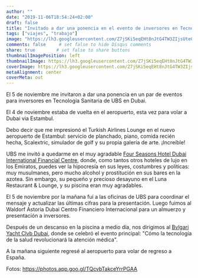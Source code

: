 ```yaml
---
author: ""
date: "2019-11-06T18:54:24+02:00"
draft: false
title: "Invitado a dar una ponencia en el evento de inversores en Tecnología Sanitaria de UBS en Dubai"
tags: ["viajes", "trabajo"]
image: "https://lh3.googleusercontent.com/Z7jSKi5eqEHt8nJtG4TW3ZIjsUte00Sry_17op1xNBFfJ7tTvDnTTbENPIJ0cmhlkD-9j4ekagjOcbVqpfTG_PWfGpm-ykMnYM3bv1j74D-ZNCrG6er6C7v7oaIRHndErEc30ZKYZ7Y=w1920-h1080"
comments: false     # set false to hide Disqus comments
share: true        # set false to share buttons
thumbnailImagePosition: left
thumbnailImage: https://lh3.googleusercontent.com/Z7jSKi5eqEHt8nJtG4TW3ZIjsUte00Sry_17op1xNBFfJ7tTvDnTTbENPIJ0cmhlkD-9j4ekagjOcbVqpfTG_PWfGpm-ykMnYM3bv1j74D-ZNCrG6er6C7v7oaIRHndErEc30ZKYZ7Y=w1920-h1080
coverImage: https://lh3.googleusercontent.com/Z7jSKi5eqEHt8nJtG4TW3ZIjsUte00Sry_17op1xNBFfJ7tTvDnTTbENPIJ0cmhlkD-9j4ekagjOcbVqpfTG_PWfGpm-ykMnYM3bv1j74D-ZNCrG6er6C7v7oaIRHndErEc30ZKYZ7Y=w1920-h1080
metaAlignment: center
coverMeta: out
---
```


El 5 de noviembre me invitaron a dar una ponencia en un par de eventos para inversores en Tecnología Sanitaria de UBS en Dubai.

<!--more-->

El 4 de noviembre estaba de vuelta en el aeropuerto, esta vez para volar a Dubai via Estambul.

Debo decir que me impresionó el Turkish Airlines Lounge en el nuevo aeropuerto de Estambul: servicio de planchado, piano, comida recién hecha, Scalextric, simulador de golf y su propia galería de arte. ¡Increíble!

UBS me invitó a quedarme en el muy agradable [Four Seasons Hotel Dubai International Financial Centre](https://www.fourseasons.com/dubaidifc/), donde, como tantos otros hoteles de lujo en los Emiratos, puedes ver la hipocresía en sus leyes, costumbres y políticas: muy musulmanes, pero mucho alcohol y prostitución en sus bares en la azotea. Sin embargo, su pequeño y precioso desayuno en el Luna Restaurant & Lounge, y su piscina eran muy agradables.

El 5 de noviembre por la mañana fui a las oficinas de UBS para coordinar el mensaje y actualizar las últimas cifras para la presentación. Luego fuimos al Waldorf Astoria Dubai Centro Financiero Internacional para un almuerzo y presentación a inversores.

Después de un descanso en la piscina a medio día, nos dirigimos al [Bvlgari Yacht Clvb Dubai](https://www.bulgarihotels.com/dubai), donde se celebró el evento principal: "Cómo la tecnología de la salud revolucionará la atención médica".

A la mañana siguiente regresé al aeropuerto para volar de regreso a España.

Fotos: https://photos.app.goo.gl/TQcvbTakceYrrPGAA

<script src="https://cdn.jsdelivr.net/npm/publicalbum@latest/embed-ui.min.js" async></script>
<div class="pa-gallery-player-widget" style="width:100%; height:480px; display:none;"
  data-link="https://photos.app.goo.gl/TQcvbTakceYrrPGAA"
  data-title="103 new photos by Jorge Cortell">
  <object data="https://lh3.googleusercontent.com/HssXHdyePZx-UyJRg8aTlGM3bz_UR-emLFBjtBFElWzOMUzGdEIanC-u-1IAYpMo3fJPpZOnsIDJ_SzjZxBwPzAqlgEtkaSb9i7sLe9BumNylkRF8SMnH6j0DNbQbe3RclFCFx7Cqho=w1920-h1080"></object>
  <object data="https://lh3.googleusercontent.com/bbDN-EvGJsdIYtp53RPRvYtZcqZCCTuBaqhhNoDca7PMOZ6qL6GmI7GYislHlMwl_FB28qq1BU2PM0LSVoH4Ur_R7VjxOlxzixdMUGNqeSISWOjCy2xoF0nlVmEvtGq0rZKmM3b3Rzw=w1920-h1080"></object>
  <object data="https://lh3.googleusercontent.com/lb0bfT827Lz78aTCg_1YL-MxDYIGz7-HqZSq3AOm3Q2c-PHp_IlZCZwwx4YkdAoUkpB6-7trTk64rNX8aqzxjQxpByyJdaOT4At1AQjpl1GzTFWl8K-Pp2zH7qh2aEvIRMWHvNGHzG4=w1920-h1080"></object>
  <object data="https://lh3.googleusercontent.com/8_bzAFEnVcOLPDeARllZRg0JojkwLah_tJ2YSD2GG138nMcr1QpDidTx7m21BiTvzGBLnv5r8cAfTyNHk7Gt04tzcdTgnBtAiXSYcpZXsIFX1q6VK7og4qxUcz4cY5qMcLhrEYOfni4=w1920-h1080"></object>
  <object data="https://lh3.googleusercontent.com/eA8QF1KTdVrrtSieZ9niHORI9q5-MYUaPtLNM5nJP1Ic3ALSBk3W45ftcdg06QGUSGsYTi0e1A4HqWS7R8qj9kJwSWw4ahUicP2nBoIUWfIYIWPQ47hitiM-GvqBPg1cRoI9RToHyCk=w1920-h1080"></object>
  <object data="https://lh3.googleusercontent.com/ql4VHsPRl6_W5T0mhWrJG6WbzdH477-6qYevTShVOnAweidFoRpmnVqm6F4E731p2pxJ7ZJXK6u2x9Ac1Ore2d0YWyl_Tkmz7Dwf8nilGPLQRpkbwiAIsY3kRJU_pSsMrcDHHtWptjY=w1920-h1080"></object>
  <object data="https://lh3.googleusercontent.com/zImqToYUMVYzbckev5RBiDgplst5LRsn1e_47Xau_cW_H1s5uL6mYqDpW1Z1RhEQ2OWsZPXLn3dZxc3DgTfkxlZea1oVe398waXSNC7_zhn5IjVSnjwUfjivRjVgL2-xsAXycF_8uiI=w1920-h1080"></object>
  <object data="https://lh3.googleusercontent.com/TZJZnWhDevOV9geAfxYjeTXuKF9WAiMBBKbNPHTcllTdA7uqDoiZQ4-20ygu1ZLHcgLcwSKgzi_OKhVqFfz5qqqNBtG28HqKtcSpF0dP4xabhluuJbEczXR_bTukQBb9mFyCv-r04FM=w1920-h1080"></object>
  <object data="https://lh3.googleusercontent.com/Qov86WYKzpbtOlDHqq7LH3x53iAkv8uroFNDyK4wrCJyN7n0F4oogTP00nrI1t2tMRHWbkhUjZOjxjP1h3p4DLK_TefwkNKtMJfCYz_E5wSsY1DUEsXa2VRLx0LK9Ug9NN7NnEhs5nU=w1920-h1080"></object>
  <object data="https://lh3.googleusercontent.com/p2OnxfwYiJ3W9x-wU638NS_lcEU4NoBU6pDMHAcfgMWV8_cGshyaODf8jkWx3Rw2w2kElXSVuh5rLTrBkL0Ubg-Z-VmeBeu2WFNARgCPaasbr9v8wOzZz6eXH3muGotHmptvglScdWE=w1920-h1080"></object>
  <object data="https://lh3.googleusercontent.com/h6sGM7ADtBdm-HgWKjYCM4p8t-7sVdFdDbQoI1Y0ndUFdP5N8_7oFbJCbctUh0HaP8HKmpytBiHPhGJesQcGWAZRy7jTDI-guavux0omV_0jqGxacaS13V-y7A2VbP3L_qwiD1csk_8=w1920-h1080"></object>
  <object data="https://lh3.googleusercontent.com/6FjuaAU0tfJVCqOHEZW4Eb1kpLypoBDwoDCZQOhgO0hrzTJJP4aQUfzGSU4cAPrenyKvKkieMpMsAz8rrPqcmI2u0m64VGeyxoCHlCoGraC4n-Pi36tVHK5p5vla6M7x8oKFrlPygmw=w1920-h1080"></object>
  <object data="https://lh3.googleusercontent.com/jnuL2g713m5Mpvl-IjbzSkopKC0h5h7QS4gANmuP6UXad6dyUJ76Pnuu8OmRBBCOyv6Y5CyaV9tqNW73cgpvrOQ5SFmKtK8OTYduUtJj4yIPwic9Je4hOWr7ByHh3__hlNgrXOIkqdY=w1920-h1080"></object>
  <object data="https://lh3.googleusercontent.com/rJ60umUos1wZcagaQVcfVV-ykUOi5WopsPRNB6YF1sD3hgIgxE4dL9XN7o9QO9KS3fWUgC84R0XdoRvmK5KFYSIX9TDkVS1sSX0IXGDuA0GlX5nR19PrCjfZo8s89Cym6ZEoxa-2Ip4=w1920-h1080"></object>
  <object data="https://lh3.googleusercontent.com/UvcTmY5qI0fvNz8zFyKEZHOO95JbrCoOU2HWInLLYmN-9VuWgOaPP6kBO2EsZQi7389CSlfuqH3m9Vw4CZoGHnmShibar73y9N5h1OA1otX9NTtmqL47quuUVT85fTGhBXdrFGBEFgo=w1920-h1080"></object>
  <object data="https://lh3.googleusercontent.com/34xvvHndrFFLLEV2W4Nwk2DT6-N9zObxmJr4sEcE_2eraV8cOsNu5quKZK02emnRS6mcRKj5EGvZ--wA_xX04pX4mkEUNyRWPf_Xg7sOwfADg35cwKsaXtXluyusfO0-0rPXjNvoEh0=w1920-h1080"></object>
  <object data="https://lh3.googleusercontent.com/5VibEVmknXHgqj1vxaW_YBryV5Khmrt0dMHGK1eTA06laJJSXrbSWqnxNP_DejfvIGnODSa4FvnjUkrgsKA-nKjoFA_N88AGox4n95G6S4BU5ipups3y1igagDo31U1IfM4AWXzWeAY=w1920-h1080"></object>
  <object data="https://lh3.googleusercontent.com/bD55xHNCJvUn0m3EAkHMFIRFBLJ2pddHlMqF1lW5pxWHVyXjNYTL9cJTrq7PL0GjQK-nOyD8NuZVyZS5yS3iCag5eiy4K5eRdId681l8268f7leM33F4cwqSm7Ed3gFUhxeFp2g9Ec0=w1920-h1080"></object>
  <object data="https://lh3.googleusercontent.com/0IkI2ZxGiavD2rtLP0DBYhtpgcoKwKWawhi0Ad-x7LL-4Mbg1qf_SjURpN0iWzVAOYV542lWupwKeIiPXEZvQh30jpFDF8TpHCAooIocpM-JNRF061R9MNyZ6C8wIEGnexHqFOKztQ8=w1920-h1080"></object>
  <object data="https://lh3.googleusercontent.com/w7zARDk3QRWeoXqrVr1krl2GYBqPFn8zDfWuoJDB0An4N8FNOYAUc1074lIeB0LDp5zhL2Ep6wuyTLIrseZPPkehiz5IIaL9hLcrpkoJFCjLuv_QajlOkwDPc3WUy9dveGFTNnPjKRA=w1920-h1080"></object>
  <object data="https://lh3.googleusercontent.com/-4IFjrLLgu941tgiPC9scYA0NrXfFe-QXFM7HDAmfXrg1Lijnvg7PO_ZVImq2cptDpl0wUeehVmKrX7gRif8VefCjGaXCXB4IA82anynSVx9GPzb4PYTf38gGlOW4PEZWzrMjK8pEEM=w1920-h1080"></object>
  <object data="https://lh3.googleusercontent.com/AoOyAGdaHyyFXfBqsg4RvpL8ONxgsTVkwipiCR7i37qjUYBpSrLELG7uAqjN52pz0t93SriDy7WRkfIktAjsWMEWlTjNz5TQvWADDXkT-yvkZF_Ajrwzn4Pj0sMiCJFpNvmkv6c-mTQ=w1920-h1080"></object>
  <object data="https://lh3.googleusercontent.com/ATZtdla7xveP7AZG1gXVWcW_xHXzo0zdxoYO1hv2x6HUcydmUXXJwQX76cACV7k8MykNdBCuAeEX5pHpwFolzFKFzwA9IrbNcZrVt-JBtNWSxqy7FySTcAoSsThjQz63nqoHjJw5ttA=w1920-h1080"></object>
  <object data="https://lh3.googleusercontent.com/wRsZivmol06c6gMYcomzlvZEWACwejGTBcI6s77-Kxpc2wWCrulbUYCOSUU0kf2NwLJGYdT4qLRxUuBXSo5YdvXn01mLLTuTDSAcaScPy6EHAuIncwmSlgl25Lo11HacHXLVx7sf8AA=w1920-h1080"></object>
  <object data="https://lh3.googleusercontent.com/ndKmz0Q--3-O06OkhsZGnKU3cLLhPjXhGPSz1q0sGORtq1jLbMlFvplryKeevmrHEvpqhfnBkU5UTZaUrRPKgZhIZuXV1L6-5QCR_uvPuriA8k0xrJ9XTJxgz7Dws0IyfAmtB9QjyYY=w1920-h1080"></object>
  <object data="https://lh3.googleusercontent.com/EiE8U5D5cQlxOryMiMxJqmBE1ovx4s0ftFfvI5AjZref-F1TwpYCS9IMaUtP5J_icJruk-NDErX4hxudGSsFW7GBJzoYUi_uelx6Lo8dmhvA6d1ERet1KwtOjH7UEjF6rttMY51CJaE=w1920-h1080"></object>
  <object data="https://lh3.googleusercontent.com/oxCYszR5cEW3JJnJ3SeEhuJ1qp_QZxT--2pVO148_Vsu-VyzxAM_7RfZHdF32jqC1Ipe8U6uxl0AV8UsVXOxiuu_VcQOwb_ao3UYjFrKUmWJIOfgusruHckPhF21mPLB_s6W2Cq0pSU=w1920-h1080"></object>
  <object data="https://lh3.googleusercontent.com/kqbGSz6-EX0NTD0zb75aDrA_-U-3zfPbau8l49pOcxMnXJoMlHs7vOLNgmLTKKL2vm_DTIu53YdgRAH88BHE1k-6eNGm95pl4po6Gr2VwludsxiLxjAfSTfk6lsFNeI75-ZRcVpi2Bc=w1920-h1080"></object>
  <object data="https://lh3.googleusercontent.com/Le-ng08u5et_5hk4q-ERBvK7SMXhu0H8HgqRbdQsTThAaQHjHydH1s4jpslU06VPrKtRpKIDP5YBJMowWfyPnb_Vqz2Z-pIiMmtOVdtyAxJpLWG3fenLdu00dVAG8NSH4MDurrgsUT4=w1920-h1080"></object>
  <object data="https://lh3.googleusercontent.com/9dES-_K8ooE28E1FMjWf6igP-D4WIvVI547u-QsqaDFsf7Z-NxygMFWode-0HUoHbJj9ubobS-37ftTtyntGT0E-8T4Een5aQpXkRA3oYXOqMtmkOG_Y7Tp620fB0BbLmdwCA2LpM_w=w1920-h1080"></object>
  <object data="https://lh3.googleusercontent.com/_mQA3RAcVp5EbdCjeJyKcXyNKsInPDpMpQxcUwwVvkmXLlV4dSle-qmAlHdVLoiq3NJkz4tDeawAVYrRCENPuJTm0CkPXbwOBtltbEIQ7kRR77NOZ76xpPEeDgDI5HJHWe9J1K_IPxE=w1920-h1080"></object>
  <object data="https://lh3.googleusercontent.com/PdK6uI2gylKtJZyciDSh-TzKseekXv5zh-w6S946n-MhrE4GoqaQ4Z2Y32GcPj_cEuOEXlG286wI9zmo1R_7hp2mPsv1WQU9Bmxd-FfOMLbOdwajGiob4wpywxwk52-ODqTkooGAYzI=w1920-h1080"></object>
  <object data="https://lh3.googleusercontent.com/g04E7pkt-lRqyJzlYrE_PLsr7H-Zssiytb9UA0P1foEMtmJmXUhCs8BgvzOkFUVt649LBVbi0gi3gQIbBNoksuaOK9ZJFpBBjmfgPN11hFYurrw0WWnIIe8CtdH-xoGmR7uwKD8JGBY=w1920-h1080"></object>
  <object data="https://lh3.googleusercontent.com/_WyzDmp4BZqxx-5i_u2muqRkwgSpkgFW5AfXViYUk4Zg1UnBqiMeOkRm2-fJZl6u_S57o0oBxn39DN24FJSccolc9dMfrRE2yUknXG6_ezN87QfvQxqb4JAFsUg1A6jDRAJCs-pso2A=w1920-h1080"></object>
  <object data="https://lh3.googleusercontent.com/kwuVdTFCkOszhoyNvFyFhsmbXp5chIXRf5h0PueL2ys5ECsOxZH-R8Zr44oFAghgo4CuVuGrPTKjFFI8jG_7efLNELIUEU2XNJoLeItA7nrd-AGyoH3JFmntKR8xl64W7YoOXs3kqjA=w1920-h1080"></object>
  <object data="https://lh3.googleusercontent.com/KMuv6cJ936ofrVfdu71KA8onF_lrMm-GTeTQKKz6P0dX29mOFasT3DSeqTgFVRQx45J8NjeTXDkObtDGBxQ_6GGN4j2KqVrFYJFTzBIy2_31Qi19d_rfe5cEidy_lBqY6AB18kqIn3U=w1920-h1080"></object>
  <object data="https://lh3.googleusercontent.com/iSbUYXZGKkAHjuwqP-4GOUtbNBI-Z_ospM8bhCyuUowqqoJYNkh93Xd_6O2bcF2IuY--MbOxKam-skNSaWX0SJRKcWpQ9YBcZTVQu6aMe5QY5HNVjV6MF1H1G79RwK_Vb6f9uwSVe4o=w1920-h1080"></object>
  <object data="https://lh3.googleusercontent.com/zp2HyGhLeLcyZKb6rsWOGmcW6G1e9E0xSTEu9s46ytN5d_tfHy-82ilQHA71k0DCmKnjL_cr1LqXCrYzXF_1PZmFdrv1YQgCZru_LLY7lhRWf4jzZek74K4ZrWMuGS_K-I4PUhNyUS4=w1920-h1080"></object>
  <object data="https://lh3.googleusercontent.com/g2z2PjmOWPoC79aVgGV5LZm58DGtBvJnq5myzprW5NvCqdhogJkEQQqi0iao8SLECZxt7ka7ZraJqbEb7BqGNfrf9XLkj1ihExJkSKiPYITxJ-N6ntdjWD1k5ipBh3x-iVFPpOyJbmw=w1920-h1080"></object>
  <object data="https://lh3.googleusercontent.com/oR2WBxjKjAzxmmkebch4z7ESfJdN4Np9HucDWc8Hadmx5vN3r4RJDVk6xEs3QhI_Qpxn7hZCfcj6pJS4XBLmajT8BLno-HRBOU6vcVPWI4bfNCM21zXqO-mVC9lgg0gSxA4FlOjJz9U=w1920-h1080"></object>
  <object data="https://lh3.googleusercontent.com/u-HmG9jJ0t14w7Qe7xJJB8YX_U95CGksOGStFas3fPvjxc9DUhxkTPD_LP3qPwfdFrh5Ggxva1vFzq5pbGzZUiSKghAntBu3wknpbGD-jOcnOOfGq-i3Xv0sBapU2MDDcDHIK-Poh0k=w1920-h1080"></object>
  <object data="https://lh3.googleusercontent.com/AWSFenNyG6XF6ZRXfa9iyqqy9kTNBNoub0zbQORHGiPzgDD7oyjCZmr5DNrzhiqbUGmqTdlK3qtXq6rRmCwJU7V9hrIM28gDaCHiC2QmM3y0ef6PMdDmj3ZwYQxPjfLXuWE5kw3nu00=w1920-h1080"></object>
  <object data="https://lh3.googleusercontent.com/m5dyRwC33fsB-19S8l_CM5QCLBdbZSORuupDzxZB783VTOKL-g8vQW57tHRTe5XDf39xBX2h2_0riGed-IMVBxZqSJoqnFzH-VyN1TsM4mJPI-hkBWx4dZySppiAM23C0_2Dy3C4dx0=w1920-h1080"></object>
  <object data="https://lh3.googleusercontent.com/Zl6LrV0vVGQRnUaj0VMvPfchHRxfV0K9pQfi9e6Yxy0fCrjm_YSMGDzbUrulB62jfzHdqD4ihxBY03U62kF8YMv2vbF2Abo5HBRZLCGi3lQAemWQuSF4nQUXeFYExxJvI8MmKKKmoy0=w1920-h1080"></object>
  <object data="https://lh3.googleusercontent.com/S9Gdh7-nnQhlMcMaV6mfUW29MAjA2UEkmJd0WkAzSExlNQR3H4l7QjOc1btTMKpdVrLNyROtKP_5dyAXa85fsJkWxjiyxduH8QD46EZIgrXjGb-2Pneei5v7H_J934Wuk3dqIE5w7NY=w1920-h1080"></object>
  <object data="https://lh3.googleusercontent.com/6Oicw17L5A3kq8LYFZwwq2cvHv5VkqUmUQcNeVybN7cZYDfO_CZ7kVI1C7CsOajmCDGMFm370XtAZzmR7JVhixnvJ1BjodZfw-4MdEwLkU1NtwP7x2QuXB0wvAlhn7ft0GQy5Hm3dbw=w1920-h1080"></object>
  <object data="https://lh3.googleusercontent.com/XwVCTwKs6IR0WmxkF0xEsOfDgQuSIetW577wmZ__4pxeLIxxdj4UVC75lpaZeW8xTasZwnnZh5kT8-Wf3-YKozGBDaCO_gsKoHiK3nik8XHLo9qVaeFiNmutGiBgn12Zpff96i3tU9E=w1920-h1080"></object>
  <object data="https://lh3.googleusercontent.com/GE98CDkRHUY1FF19RniVNJ5kbOcB-4Lrn62E1qnDSDzsvGLujk7D3WOB4v4eLjcmGShp68l9zdkWC9603ifX4v_1zFZbcEt3mUBXpK-uuu0IrbPd4D7R2byi44bktWQgEt9Wv6QgPCo=w1920-h1080"></object>
  <object data="https://lh3.googleusercontent.com/A4PcRPS_cPR7qdQh3utIYJ374A5ZEp3Nnsutsl3xWl2FNSAwSnCRlKr3OoWdM3xepwb4CNAEer-NEVrzxBhMNFig6r0tPrsUAiCG561XiJOzsRxMpeJv0_P8HeUYtM8evTF0PPoKuUo=w1920-h1080"></object>
  <object data="https://lh3.googleusercontent.com/9dqIJSZ1jB46sHJQRItFbSFzuU9fNViuZ3NGeps19vLBBLwe2anbPvEx6-pu4Zu4E5AkfBVW1is1mYzG-g8aLGlD0ztUVgmt9dOCgpLwP2tmEwybUAxFHjafqSGLkgiAtVZV-tWbuak=w1920-h1080"></object>
  <object data="https://lh3.googleusercontent.com/xQguiWls1PANkw4jp4IYaEZgv2dxIOV1wKZ9Ykixlmq9BOqyowLXfgnS_p4eS6_IdF2TKSLD_mHRyUvfPOW-EevF_iWBOERx-0XcHASlvqLsQMMvPjcclKDYip0KpQCL8AQvhqfKHuk=w1920-h1080"></object>
  <object data="https://lh3.googleusercontent.com/4gaPYKFFEIgGNKZ8IE9O32zmCFdfGyibsWMr_Hkr_9drS0iiwwhzK_02ODsuZZhxvlj2R0x4_126INcqh6SGOm_zsoXy-ngQf5N8BY69UY90VqbE0dYz4i9kzIDXEsT0bmGOOqX_nwc=w1920-h1080"></object>
  <object data="https://lh3.googleusercontent.com/pEumL4bX4ocfsYXDfr4Jxq0P1e4WIoYg1o4_N45c7Jx-UJ7aHq9fr81RemXlAfPsuaktf5lp8eIOR73WP4G2P4zPUopYXd8q7AEcjxIlxWGMlPUOpH4v19suCdcDpb5g53DwuMQ8oKM=w1920-h1080"></object>
  <object data="https://lh3.googleusercontent.com/cVZmi_7DA62e6NI4gFEFeEzmEC_L3cfsy2DlRUscyKTsbLwYnjgzoyJZQF5xS30X5-L0n5v26_-cHBOu-kUSQSvh2kCrWtsSiZ9RNRuNS4L7g4Ou-CH6fiqHNGPMwqNVU5bnkNiWMH0=w1920-h1080"></object>
  <object data="https://lh3.googleusercontent.com/Pb5bvnMsWqHY-D4CuX9SasI_qqnNKs5WAzeHtHHfzY3J-RP6AWGdQBYJWLo32bn5V3tGMQpTjNTpcTKkCyMZiBltp3uAX2NUjujtX_a8jhQ0tzFs3oPWg-9p5_gG90MUhQSDt1rrk1g=w1920-h1080"></object>
  <object data="https://lh3.googleusercontent.com/5zCsJw-NMefJ8ytaif9a-rhbfoCUCir3Rh7dDOyL0mZciZCroGWy2J3H7hADmqyC3GnDtgmzMHnh3iNU3yymUBJvIGs-HnWdqEVPSBk1b_ZIlaK8hAmKeN5OhzzBiuKkJREVZ40-cCM=w1920-h1080"></object>
  <object data="https://lh3.googleusercontent.com/7LLd5RE79FId4JEqUK76DuTWHe391IPWIJHsIbrZd0jmP6Os5jnk99d0p5wxzHCd5y4rgi_EFX4UNLflb-Z0Ao3y2N83Cy6yie9IbakGD8Q6YEFci1tVbM5ldG4jxyN6Lhx8ACFWEGI=w1920-h1080"></object>
  <object data="https://lh3.googleusercontent.com/SgC3hgcktp-55wwc97bzYhPyJ7P1AzmDr4isO37C32_NSTmQUha00Lcv_8h-m-tsz9Ea57P25XfH_BWVQiXSXTcql_AuI_6musotwHccQpWYeH2DFo5xKxfQlLkH9t57JxEFoEt7iSU=w1920-h1080"></object>
  <object data="https://lh3.googleusercontent.com/afJOvQtjuDXrv8k_aMqtNY2qlQ2BXw1HHMJrYIroRxry-Myp9Ljv-XdrA2kpZa7tiZG74zW-aC5kEo86SrcLLjzRkI2IurQ85W08fQ64G38XE4jzArxJ2IW732YNQZj7jOSxMi67uZE=w1920-h1080"></object>
  <object data="https://lh3.googleusercontent.com/bnso0mbn0IymP2LajpP7TpPBGCLKtWEq82yH1yN9_tdNyKOFOtNlyFZ1freCuFXUWCB4T1lypLVfBJ9V9Jh-eZQS0xgqG471AeUNNA-DVxmYIcZD2dGpLlHz7j7lE6neIUtMiGqmoV4=w1920-h1080"></object>
  <object data="https://lh3.googleusercontent.com/Mgz3xPPXOb1LNSeGa6xl2rowTAkSX8R29g1qNu5F0jpMRgYNBMeozlaS7XaFz4Mm4UGQDyMJCi3YQLOmBJsuIRUsyqW7cgkVL3VFukaioqefl6ZWNE22KjYUklN-OgxgU9K-79vndOE=w1920-h1080"></object>
  <object data="https://lh3.googleusercontent.com/maoGe9EoR8_dLDJF1F3NiaA43YnSPckdl8Gky8CsFyaP9G5yjj7EhpaKoXBtM9JfjTOza6hWp_ctx6cWI64C1F5iIEQ7fnEbL8GRPBlwDSoSqioiyTPhlen0jQHk8Nci6RjKnyPTCOI=w1920-h1080"></object>
  <object data="https://lh3.googleusercontent.com/qdU4QdBrVtmU5e_087EyOAMfHlBVyUKmGZ9-RuQKs5a_Geo7QMBqNAlZUhVyZb39JL9-Ig02FUX-5L4inRrqQi-34XlzzGkmQucXT-e7LpTjqHMyK4Xx4I7FA5EzE0OvvTUTIavFIaI=w1920-h1080"></object>
  <object data="https://lh3.googleusercontent.com/svfUWBL-umKpEUuoTlg6e-vWQv1yrKAcDbjqtS2Xt77l0Rz5C8k4dLUGgQa_mNXttymNm08BFFxxCxn7dkSuHxD39_dqbv0Meror-aj-KEil1bly-pCG4SiaNz4pnmOLNHZIP6Rp4Sw=w1920-h1080"></object>
  <object data="https://lh3.googleusercontent.com/Kg4WL6wbH3UbK6ewP8RZ5c7dNHm4c2ctbXCamj9yR5VK7W6mZPB7RNd8j3zKa_VeAoUXTy4WDB0qWlfzbWia-t6KeHNtmWju8ZOnN8XD2COReHlZGcksgaUaVV64F59Xt6XtS8RcJ6o=w1920-h1080"></object>
  <object data="https://lh3.googleusercontent.com/AZ7T8ZS8DiCCNlchRHe2rkvVXLt70tLk6kEL4_clIysIEpBhrvrT3GN3i3cktE_N-ANtH3joTMHkKdshG_cOcDtSeKW_HYUQPYOaXbhCiYCVxtysHxgw7cQbhRKFAnc3SZ0dVuBC_QI=w1920-h1080"></object>
  <object data="https://lh3.googleusercontent.com/LtZTUOnf7uENqDPrqyGHQUlercg2WIgcXamFuhuitmgSNzbFcLFyZUxC6A6pW7hTm85abGuWY6AYfXdZdIm4sgMs3AztWSO9hF4A4lswoWWTcwASPp8gTEYxDwZnsuA5Q1A89DzfTm4=w1920-h1080"></object>
  <object data="https://lh3.googleusercontent.com/ynkdPWjWCvOfWKIGpN9RmVE_Ren1d7yl2UeMds9PpQRRnl_QAWcFJTAEmkMgjTOIB_7yrNbQg0rwkj_bK9SmcqCj_XgxOYPkPOyLepU7cQrdUyv2C43yY7UfHpsj_LXt7UvFhymFZp0=w1920-h1080"></object>
  <object data="https://lh3.googleusercontent.com/g21Xew279Xj_T3UimeAc2Nx9qJnIntw_szUEPyb3f7Bzk1TBwVx6_sVp5SQBpSpDB9Nsp-_PoPshjAlWqMzXke_0IxqHtsNtEzTtY0qtRAgCdFrBon-FdzYGmDnee6qpkALp1dlftQw=w1920-h1080"></object>
  <object data="https://lh3.googleusercontent.com/q0tvpNjOcyPj1WjmayH0utIx93mspicjGxO3TpHcPkowqAZVFPo0YWlgr3RKt3z9Fq-DqR4J8puBnIanN53Wmra0_45JnA4Lja2EAIwSnXKXebCfMMMSxP494GoX9UXRXsyvuMF41zE=w1920-h1080"></object>
  <object data="https://lh3.googleusercontent.com/adu1REYZiXRSJ208SzO4XnY5F0Cm3HSNtHC15Sm4jxr4yI4OVs0dySx8qMTgyKiFfpS9a2F-qukAH5m8yOSewZbXlnqyY2uD9VYJrKODcM0iBXIXSUs8e_JjTum6jHQCfxbEjD4y944=w1920-h1080"></object>
  <object data="https://lh3.googleusercontent.com/YD8hzXbma8Uu8nppbenm6iH00yoVRYUH6j_5IsfZvxg2maGTQkjATN4lPCB7AtsEeuxSlVnBgcq9FaxtYTYzIZdVBsSmWEesxorzUXzzWEvafuzVfFTTpSw9P3uTQ6QWdOWkjKOs0kQ=w1920-h1080"></object>
  <object data="https://lh3.googleusercontent.com/mp7YroYdszSHYc1uAU6ReirkpxKAdFwKHmbY4Q1O8DGt8nu1LubtbtHG8uUHyloGdlGJaQsbbHi-9ScpGVoDu2OM5P1GOLmGOQgkR-V0EFA1p46AZW8UJQWnSDjxoYxQBPvpHYa5spI=w1920-h1080"></object>
  <object data="https://lh3.googleusercontent.com/xQmMXdDGCX8v8DbDiXjjj8UDPaB32M3x7-eL3R07zbWj-eNco0hUcwRzLQLPf-eR08C3mWuRSu3L2Tb8cUt5mCeBBLBBHvUeHLM8FeqN3U0WIlX9AaB71r9VZ6ivZ019WCWN0DInXz8=w1920-h1080"></object>
  <object data="https://lh3.googleusercontent.com/8eVXtNZEZMy4mrS_6JVoLS1FNG3ENYTpoMDROK6wJI9_Ee6O95Aa5VaW5yAIuPWNY77YIFNe_Dt2zdvX_fIrJvQvleZwUUjEBEK-i1KDXx87ZQfoWOWm9RBGIE70mF8Cl9s5vQn5so4=w1920-h1080"></object>
  <object data="https://lh3.googleusercontent.com/PJ94OgErXAYHSTRuWIucoaSBNr58j3ZQ1E-lA3uL4Uy8xZc2840Om0GMegVbAFOs95Vi_WToCazThtyg4SudNGLzi7p2LlEtVHCj1KBcjZjjD9vBfyZ_Ou_HCjWKOPrjsctrl0x9O14=w1920-h1080"></object>
  <object data="https://lh3.googleusercontent.com/szchZ2V2BE6xDVn2MHG-k_07Pq0XdhYwWOY2LsMx_eShsp88WcLKN7l-37SHMzZVadGPRxgxL26iEmesSvaKksyl5L_fFeFllaI0J1nIos8QX1EY8bHzqTuOp8bmGUsi-IyKfnQ5Yf8=w1920-h1080"></object>
  <object data="https://lh3.googleusercontent.com/QICTEZ5r7Hd76XHKYb8CyYO0j2CQ5WONyJQIt0Qkau3jKJjqb2ZKYrCqCSIOQGrnsVM6I44eE0KjqK19ddeYLJTv9xE9tfUMii3Tua7rxtwDiixLfMAEJ7uQVotUixyG3UBTfctJaxI=w1920-h1080"></object>
  <object data="https://lh3.googleusercontent.com/2M5Q30wQn7jixasIyqhKVkQWdJsE5uGT6PxZ-5GBcePExyIF4V0fnsT_NkQV80FYYhQjTRodDGNGjXAhCYJkfRWkV19mqNRU2jNZTJVfmdzDEVenvU4whaKmt31uy9sGRvUWP-2vqEk=w1920-h1080"></object>
  <object data="https://lh3.googleusercontent.com/BBjJHRU6rRzoBCX9YJ4Sk8ga4nzgdyVn1pnh0sF4EkF-vSQwyurZJGiGmojl67IC8ObLcgBzKytsqr6EvBFSyT9GTIVl5syqjqQvNBDkjOR-DF_WsDxFq0kJRI5e5U8wJ8Butwbeb6k=w1920-h1080"></object>
  <object data="https://lh3.googleusercontent.com/73GtYvV3HyQqPWbpQ5fgWCeeQBlgzn34ugNTehH9qj4GGA6nhILKhUxed9XcF6fa-fOFuWY0nJNf2n_PWAAhpDhQhh03hXgHrg2BlJkhQEQfEaZC9mf_aWWCNpDWZUK-vvezphFFO80=w1920-h1080"></object>
  <object data="https://lh3.googleusercontent.com/5GFhltU2HYbo-PVlW7Hssr5zxEGfebwy1P4ApCZyzeWv_P3dbwe1FQ7mMTqHBd-1JNl9YxtnpGbzST7IFD4-lzCOlJf-niifaZEa9b5uiY8xr6DLfog6veZD1GvZK07yOoMR6dqgx7s=w1920-h1080"></object>
  <object data="https://lh3.googleusercontent.com/n7aoAPn1iYdCnO_ukgBciRdGtjWiIkHvBYPe7d8AuQElIgv_773XeVco10dQBSdUgxDYuJN0CLVfKIyFaSq_ayMrmp6BRDTVh5Bn1Jt376NiA2FBM-jx0H-p-9ThFQgfjpcNLNmZLNM=w1920-h1080"></object>
  <object data="https://lh3.googleusercontent.com/dz95rGpaJzXO9mi8ZFmpNf41QgUbz86tDo5Nvs3BYMdVCgEsTwaETfAGZyFaou7r0DNGRk3FLJrbelynUXKBpiJr3Th4s1SNPY9poxVYhmlQpV4OYRrPQwuIwBSlOFO9hgDJSQEfLEQ=w1920-h1080"></object>
  <object data="https://lh3.googleusercontent.com/cxc_v9PUpWF7ADPm0I6CUfQ7cTOQzE8Fu5ohb9EDv2vtYHRHfLCIuPfbOMfKBcHUhsXqOZWJcdtcIMT4OvHSZYG1cp-XCX4Q4HDJ4UkCKWVHZhPWEGfEGyjt_B01N7EUlUQVxeNqSg4=w1920-h1080"></object>
  <object data="https://lh3.googleusercontent.com/dZ3vLXqvmBpZpSUKZ8-ygaLCvnTBNvmGPkdC7h5JQ0zJuFn2-qZUV257pfgd2mX761gVLedHJLqTpC_emDx2M7rGmiOEGQkTavd91jhL9tOSNUDoQp4_UrHX4fV1ALDub2eLyOgCNJ8=w1920-h1080"></object>
  <object data="https://lh3.googleusercontent.com/lj6qORCw_GYomnY_wRkKwWy0lBSgD045ELgcxl2AR7VgWNoH0zgou6BEF2HCEmxK4Gtf6EO4ltOfzQYhdJGNLaQSkblinZb4iFFirY1f4kAqP7X4kjHamQfZokVJha1PTt1r5UfqYpE=w1920-h1080"></object>
  <object data="https://lh3.googleusercontent.com/6cYz9ot0MQ8Sj1mtnMh0gmgdqLKPVdbl4ePiK5wDX_2Z7vvqGqbNbXALPf3jK_0kGsRAFQvWlTVRDrTKVbAfvIw3upmCIttfKlfXyY-ZcJAhAkm59vqVhrgPOStJY89qFGgOCz4vHqQ=w1920-h1080"></object>
  <object data="https://lh3.googleusercontent.com/S9p43pfB2vwB45htAhOIkXIYYMLw7aMEhRFQlWorCPFKKnkzC-CRhodzGYMbOsNLcy87bJp6Z92Q46Uitn8g2iFOaYFapdKCKFWrHS14U2j5pQxnw7gQ16jmqgcHFkB5Jj-x8raTLqI=w1920-h1080"></object>
  <object data="https://lh3.googleusercontent.com/ZYyOCA70qeXANz8Op8j6q7CYSam_3YAuN_nVGhW8Rc-qIrrlxEyWyz2nH0NuCB89iqiKgN_1-ML_kYvWs8lZKWfk4QTCyhl-WLa0JX9SapZKi1gXMQwgMfGGaqK8EXRx2g344IA6-TU=w1920-h1080"></object>
  <object data="https://lh3.googleusercontent.com/5rSO_aNDbEUUfSXffavAyBf_152mu7e9EDoX_JTFFcho0Ai7Byq2tyQyI8Ixxx7t6TVCr-cEm7dnRUzqnRB4HHvfaha0_mzx-QKsp93CMBae9sa0DnEg9JhrHpNViLJSBfJ0wW4mGnM=w1920-h1080"></object>
  <object data="https://lh3.googleusercontent.com/IfJaSFxFbuNeqg-O3GQc14jszY9ZcFFMsnP093gXfRZ31oH9qgYiJXO7TzrhigYq3sZTb1ilwSDPTXEWzNI7_JJHhhuTA7cDpYLP0G9UVixTQM-rWzjkXKxouApdDa7x0erj8xWZ6gU=w1920-h1080"></object>
  <object data="https://lh3.googleusercontent.com/ZxmqZqF3lQ8-SLkOpjjMJOR4CZTr2GrgLFXtce23EUV1hTm0QmDZoa3o9MHlv_pKQOM7zEAoWM8M8E9d3-YGpCEd3w4NUj-hye8j2uewBm5TbXz7xuTfP1h8f-QS4tvadLscUk04Wik=w1920-h1080"></object>
  <object data="https://lh3.googleusercontent.com/3IPmy3lhnW-GPwFeXNY8Kwhi5LMth3_CscP6ZUDB7kbYAqQspaPaw-fNQ5I_yn3hcTMnhfLeQx77Ko7-GMIOXcmiq3ZWFaDMDcrMk0pZ2ITdxaJFEuNHqZWE4VwjqF7tUJgKO-cFLOo=w1920-h1080"></object>
  <object data="https://lh3.googleusercontent.com/nO7tj0BljEQKoZR4XjqZy9unv83_4YrszGCdwa-3UWQM695nGb2LNR5M_N94PM_pz4xEfeblwuPm5yp8hIh8IHLDUVrPvad3k4fZSPg9b6cwLwoH5Un_tdOFeErptSYO6Ob9KY6_xPM=w1920-h1080"></object>
  <object data="https://lh3.googleusercontent.com/ilabm4LjXu7CMXw846xOOtmIAlQ92NgalBET3FJ5ohMRVaeE232XFzaT5YMq539I7tiRrPVQDR5YyUW99Ma_-Pw3x-SACU_j2xrWqdFQTS4f_nHDMXGV7Oab0Td4pC1Dl32_Nne5deM=w1920-h1080"></object>
  <object data="https://lh3.googleusercontent.com/QSeDkh-8haZmqDnS9RIvnU0T51n_eaY6wn_C0QHnGtDyXasCc7KU5TsmO9EqVMIDG7jrXIJPjtTrSVxO1VvamJTn_2yPGPpriKWBUaCInKMGHVQOxIZl2wjKcTuRxMtyjCyGeuT4i4Y=w1920-h1080"></object>
  <object data="https://lh3.googleusercontent.com/WKRmXzsijZRMEIvenzOoxPp9jc8isUrTMcIuk9edQ76M0ZuzmB0Tk90PLLn2AFCgwmZk9Gct8UwKHBTFcMf8VaGgzOBzCkztXE76L6KKemugzF245-jgKN6TWa6Ut00_vdK2i9cB5n4=w1920-h1080"></object>
  <object data="https://lh3.googleusercontent.com/jKKfBHKTmfyFfrsFENBExgkch5u95392_EfGTxTCyLoHr0hx2SOIxHPDkMk-YM8gT-DOFmZk-mJZtGa5WZ2_UXQWLYH2XAL7Hx1URP0SgOeFe2cgLCz3TSkJq6Cf4dK3bga3Uuqlshc=w1920-h1080"></object>
  <object data="https://lh3.googleusercontent.com/Y5zF0Cvbyfp06x8CJAMlTk492UFpmSqQKZzl9tKpn4TLhqcnfhX7lk0II25_qDQwqcvK8I0ozlezKsIvT1zPDNme_lkKeCzTd7pmWzaE0RsPfhW9uuLBDU7lPhe-9kbVu097x7Iy544=w1920-h1080"></object>
  <object data="https://lh3.googleusercontent.com/fYTa_1FxTxYNX-CyFNVr9QH91eDrQsOKb_Yd6-Y5JyVxUM8-bI2Gb4540hNPEBK9U2ZI8dnL_i13WGbA94ho4FTbhhH3IqfOp7u5N6_A4l0hSveLTicFUioCIhOqpNb2nEBwul2tyGc=w1920-h1080"></object>
  <object data="https://lh3.googleusercontent.com/XO0rnxY7FaFaUuCTe7bK9uA_Mzj5oA1aCD1C55JlBy8PLn-IRvxS-2c4cU8b-SGBXJn6GTbZnWL6f8wLkRrspUFCLo0nx5hIQhUN7gpaiAmQiCJ7-k-NMdMR999nXe6tyITmEVw4-2I=w1920-h1080"></object>
  <object data="https://lh3.googleusercontent.com/0qqUTirJcdYYDgGAJC8jAvn2K9UJeXKb9arPRU0UA85UnzDGtYgohJ5_tj6RIaa_qqZoaDXuFN8QxYWSIdEcJedKN7QC6ZHmIjiAjU2IulubLGDekNafMcQyykrvX_HGFv1PLx2keR4=w1920-h1080"></object>
</div>
